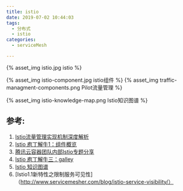 ```yaml
---
title: istio
date: 2019-07-02 10:44:03
tags:
  - 分布式
  - istio
categories: 
  - serviceMesh  

---
```


{% asset_img  istio.jpg  istio %}

<!-- more -->

{% asset_img  istio-component.jpg  istio组件  %}
{% asset_img  traffic-managment-components.png  Pilot流量管理  %}

{% asset_img  istio-knowledge-map.png   Istio知识图谱 %}




## 参考:
1. [Istio流量管理实现机制深度解析](https://zhaohuabing.com/post/2018-09-25-istio-traffic-management-impl-intro/)
2. [Istio 庖丁解牛1：组件概览](https://mp.weixin.qq.com/s/VwqxrZsVmn4a5PcVckaLxA)
3. [腾讯云容器团队内部Istio专题分享](https://mp.weixin.qq.com/s/NjMncH84uEl_PywOFFMlFA)
4. [Istio 庖丁解牛三：galley](https://mp.weixin.qq.com/s/BMVCeiA2aqASbLqyhPomWA)
5. [Istio 知识图谱](https://github.com/servicemesher/istio-knowledge-map)
6. [Istio1.1新特性之限制服务可见性]（http://www.servicemesher.com/blog/istio-service-visibility/）
